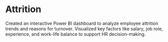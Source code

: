 # Attrition
Created an interactive Power BI dashboard to analyze employee attrition trends and reasons for turnover. Visualized key factors like salary, job role, experience, and work-life balance to support HR decision-making.
